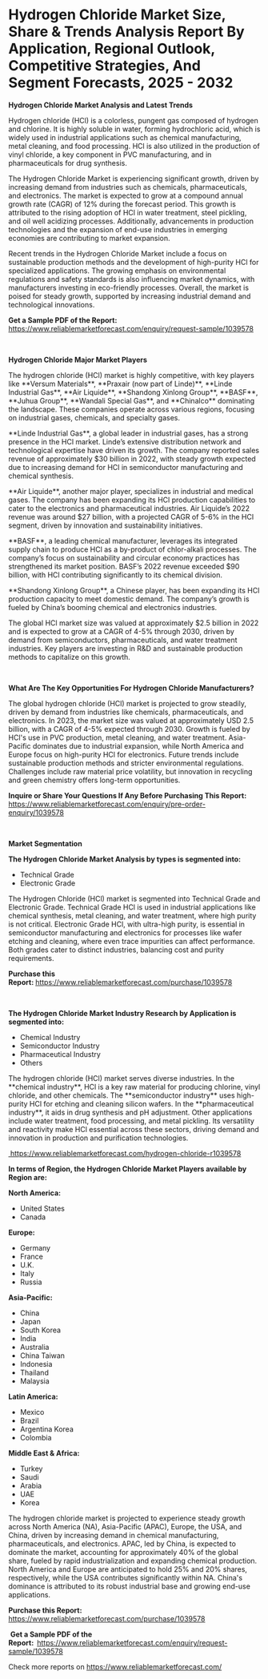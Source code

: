 <p><h1>Hydrogen Chloride Market Size, Share & Trends Analysis Report By Application, Regional Outlook, Competitive Strategies, And Segment Forecasts, 2025 - 2032</h1></p><p><strong>Hydrogen Chloride Market Analysis and Latest Trends</strong></p>
<p><p>Hydrogen chloride (HCl) is a colorless, pungent gas composed of hydrogen and chlorine. It is highly soluble in water, forming hydrochloric acid, which is widely used in industrial applications such as chemical manufacturing, metal cleaning, and food processing. HCl is also utilized in the production of vinyl chloride, a key component in PVC manufacturing, and in pharmaceuticals for drug synthesis.</p><p>The Hydrogen Chloride Market is experiencing significant growth, driven by increasing demand from industries such as chemicals, pharmaceuticals, and electronics. The market is expected to grow at a compound annual growth rate (CAGR) of 12% during the forecast period. This growth is attributed to the rising adoption of HCl in water treatment, steel pickling, and oil well acidizing processes. Additionally, advancements in production technologies and the expansion of end-use industries in emerging economies are contributing to market expansion.</p><p>Recent trends in the Hydrogen Chloride Market include a focus on sustainable production methods and the development of high-purity HCl for specialized applications. The growing emphasis on environmental regulations and safety standards is also influencing market dynamics, with manufacturers investing in eco-friendly processes. Overall, the market is poised for steady growth, supported by increasing industrial demand and technological innovations.</p></p>
<p><strong>Get a Sample PDF of the Report:&nbsp;</strong> <a href="https://www.reliablemarketforecast.com/enquiry/request-sample/1039578?utm_campaign=2257&utm_medium=2&utm_source=Github&utm_content=ia&utm_term=26012025&utm_id=hydrogen-chloride">https://www.reliablemarketforecast.com/enquiry/request-sample/1039578</a></p>
<p>&nbsp;</p>
<p><strong>Hydrogen Chloride Major Market Players</strong></p>
<p><p>The hydrogen chloride (HCl) market is highly competitive, with key players like **Versum Materials**, **Praxair (now part of Linde)**, **Linde Industrial Gas**, **Air Liquide**, **Shandong Xinlong Group**, **BASF**, **Juhua Group**, **Wandali Special Gas**, and **Chinalco** dominating the landscape. These companies operate across various regions, focusing on industrial gases, chemicals, and specialty gases.</p><p>**Linde Industrial Gas**, a global leader in industrial gases, has a strong presence in the HCl market. Linde’s extensive distribution network and technological expertise have driven its growth. The company reported sales revenue of approximately $30 billion in 2022, with steady growth expected due to increasing demand for HCl in semiconductor manufacturing and chemical synthesis.</p><p>**Air Liquide**, another major player, specializes in industrial and medical gases. The company has been expanding its HCl production capabilities to cater to the electronics and pharmaceutical industries. Air Liquide’s 2022 revenue was around $27 billion, with a projected CAGR of 5-6% in the HCl segment, driven by innovation and sustainability initiatives.</p><p>**BASF**, a leading chemical manufacturer, leverages its integrated supply chain to produce HCl as a by-product of chlor-alkali processes. The company’s focus on sustainability and circular economy practices has strengthened its market position. BASF’s 2022 revenue exceeded $90 billion, with HCl contributing significantly to its chemical division.</p><p>**Shandong Xinlong Group**, a Chinese player, has been expanding its HCl production capacity to meet domestic demand. The company’s growth is fueled by China’s booming chemical and electronics industries.</p><p>The global HCl market size was valued at approximately $2.5 billion in 2022 and is expected to grow at a CAGR of 4-5% through 2030, driven by demand from semiconductors, pharmaceuticals, and water treatment industries. Key players are investing in R&D and sustainable production methods to capitalize on this growth.</p></p>
<p>&nbsp;</p>
<p><strong>What Are The Key Opportunities For Hydrogen Chloride Manufacturers?</strong></p>
<p><p>The global hydrogen chloride (HCl) market is projected to grow steadily, driven by demand from industries like chemicals, pharmaceuticals, and electronics. In 2023, the market size was valued at approximately USD 2.5 billion, with a CAGR of 4-5% expected through 2030. Growth is fueled by HCl's use in PVC production, metal cleaning, and water treatment. Asia-Pacific dominates due to industrial expansion, while North America and Europe focus on high-purity HCl for electronics. Future trends include sustainable production methods and stricter environmental regulations. Challenges include raw material price volatility, but innovation in recycling and green chemistry offers long-term opportunities.</p></p>
<p><strong>Inquire or Share Your Questions If Any Before Purchasing This Report:</strong> <a href="https://www.reliablemarketforecast.com/enquiry/pre-order-enquiry/1039578?utm_campaign=2257&utm_medium=2&utm_source=Github&utm_content=ia&utm_term=26012025&utm_id=hydrogen-chloride">https://www.reliablemarketforecast.com/enquiry/pre-order-enquiry/1039578</a></p>
<p>&nbsp;</p>
<p><strong>Market Segmentation</strong></p>
<p><strong>The Hydrogen Chloride Market Analysis by types is segmented into:</strong></p>
<p><ul><li>Technical Grade</li><li>Electronic Grade</li></ul></p>
<p><p>The Hydrogen Chloride (HCl) market is segmented into Technical Grade and Electronic Grade. Technical Grade HCl is used in industrial applications like chemical synthesis, metal cleaning, and water treatment, where high purity is not critical. Electronic Grade HCl, with ultra-high purity, is essential in semiconductor manufacturing and electronics for processes like wafer etching and cleaning, where even trace impurities can affect performance. Both grades cater to distinct industries, balancing cost and purity requirements.</p></p>
<p><strong>Purchase this Report:&nbsp;</strong><a href="https://www.reliablemarketforecast.com/purchase/1039578?utm_campaign=2257&utm_medium=2&utm_source=Github&utm_content=ia&utm_term=26012025&utm_id=hydrogen-chloride">https://www.reliablemarketforecast.com/purchase/1039578</a></p>
<p>&nbsp;</p>
<p><strong>The Hydrogen Chloride Market Industry Research by Application is segmented into:</strong></p>
<p><ul><li>Chemical Industry</li><li>Semiconductor Industry</li><li>Pharmaceutical Industry</li><li>Others</li></ul></p>
<p><p>The hydrogen chloride (HCl) market serves diverse industries. In the **chemical industry**, HCl is a key raw material for producing chlorine, vinyl chloride, and other chemicals. The **semiconductor industry** uses high-purity HCl for etching and cleaning silicon wafers. In the **pharmaceutical industry**, it aids in drug synthesis and pH adjustment. Other applications include water treatment, food processing, and metal pickling. Its versatility and reactivity make HCl essential across these sectors, driving demand and innovation in production and purification technologies.</p></p>
<p><a href="https://www.reliablemarketforecast.com/hydrogen-chloride-r1039578?utm_campaign=2257&utm_medium=2&utm_source=Github&utm_content=ia&utm_term=26012025&utm_id=hydrogen-chloride">&nbsp;https://www.reliablemarketforecast.com/hydrogen-chloride-r1039578</a></p>
<p><strong>In terms of Region, the Hydrogen Chloride Market Players available by Region are:</strong></p>
<p>
    <p> <strong> North America: </strong>
        <ul>
            <li>United States</li>
            <li>Canada</li>
        </ul>
        </p> 
    <p> <strong> Europe: </strong>
        <ul>
            <li>Germany</li>
            <li>France</li>
            <li>U.K.</li>
            <li>Italy</li>
            <li>Russia</li>
        </ul>
        </p> 
    <p> <strong> Asia-Pacific: </strong>
        <ul>
            <li>China</li>
            <li>Japan</li>
            <li>South Korea</li>
            <li>India</li>
            <li>Australia</li>
            <li>China Taiwan</li>
            <li>Indonesia</li>
            <li>Thailand</li>
            <li>Malaysia</li>
        </ul>
        </p> 
    <p> <strong> Latin America: </strong>
        <ul>
            <li>Mexico</li>
            <li>Brazil</li>
            <li>Argentina Korea</li>
            <li>Colombia</li>
        </ul>
        </p> 
    <p> <strong> Middle East & Africa: </strong>
        <ul>
            <li>Turkey</li>
            <li>Saudi</li>
            <li>Arabia</li>
            <li>UAE</li>
            <li>Korea</li>
        </ul>
    </p>
    </p>
<p><p>The hydrogen chloride market is projected to experience steady growth across North America (NA), Asia-Pacific (APAC), Europe, the USA, and China, driven by increasing demand in chemical manufacturing, pharmaceuticals, and electronics. APAC, led by China, is expected to dominate the market, accounting for approximately 40% of the global share, fueled by rapid industrialization and expanding chemical production. North America and Europe are anticipated to hold 25% and 20% shares, respectively, while the USA contributes significantly within NA. China's dominance is attributed to its robust industrial base and growing end-use applications.</p></p>
<p><strong>Purchase this Report: </strong><a href="https://www.reliablemarketforecast.com/purchase/1039578?utm_campaign=2257&utm_medium=2&utm_source=Github&utm_content=ia&utm_term=26012025&utm_id=hydrogen-chloride">https://www.reliablemarketforecast.com/purchase/1039578</a></p>
<p>&nbsp;<strong>Get a Sample PDF of the Report:&nbsp;&nbsp;</strong><a href="https://www.reliablemarketforecast.com/enquiry/request-sample/1039578?utm_campaign=2257&utm_medium=2&utm_source=Github&utm_content=ia&utm_term=26012025&utm_id=hydrogen-chloride">https://www.reliablemarketforecast.com/enquiry/request-sample/1039578</a></p>
<p><strong></strong></p>
<p>Check more reports on <a href="https://www.reliablemarketforecast.com/?utm_campaign=2257&utm_medium=2&utm_source=Github&utm_content=ia&utm_term=26012025&utm_id=hydrogen-chloride">https://www.reliablemarketforecast.com/</a></p>